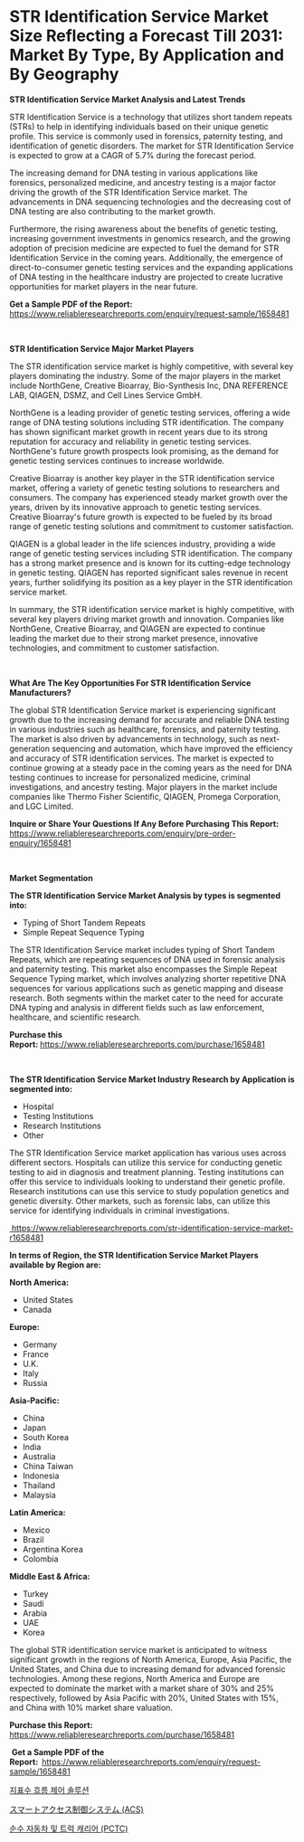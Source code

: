 <p><h1>STR Identification Service Market Size Reflecting a Forecast Till 2031: Market By Type, By Application and By Geography</h1></p><p><strong>STR Identification Service Market Analysis and Latest Trends</strong></p>
<p><p>STR Identification Service is a technology that utilizes short tandem repeats (STRs) to help in identifying individuals based on their unique genetic profile. This service is commonly used in forensics, paternity testing, and identification of genetic disorders. The market for STR Identification Service is expected to grow at a CAGR of 5.7% during the forecast period.</p><p>The increasing demand for DNA testing in various applications like forensics, personalized medicine, and ancestry testing is a major factor driving the growth of the STR Identification Service market. The advancements in DNA sequencing technologies and the decreasing cost of DNA testing are also contributing to the market growth.</p><p>Furthermore, the rising awareness about the benefits of genetic testing, increasing government investments in genomics research, and the growing adoption of precision medicine are expected to fuel the demand for STR Identification Service in the coming years. Additionally, the emergence of direct-to-consumer genetic testing services and the expanding applications of DNA testing in the healthcare industry are projected to create lucrative opportunities for market players in the near future.</p></p>
<p><strong>Get a Sample PDF of the Report:&nbsp;</strong> <a href="https://www.reliableresearchreports.com/enquiry/request-sample/1658481">https://www.reliableresearchreports.com/enquiry/request-sample/1658481</a></p>
<p>&nbsp;</p>
<p><strong>STR Identification Service Major Market Players</strong></p>
<p><p>The STR identification service market is highly competitive, with several key players dominating the industry. Some of the major players in the market include NorthGene, Creative Bioarray, Bio-Synthesis Inc, DNA REFERENCE LAB, QIAGEN, DSMZ, and Cell Lines Service GmbH.</p><p>NorthGene is a leading provider of genetic testing services, offering a wide range of DNA testing solutions including STR identification. The company has shown significant market growth in recent years due to its strong reputation for accuracy and reliability in genetic testing services. NorthGene's future growth prospects look promising, as the demand for genetic testing services continues to increase worldwide.</p><p>Creative Bioarray is another key player in the STR identification service market, offering a variety of genetic testing solutions to researchers and consumers. The company has experienced steady market growth over the years, driven by its innovative approach to genetic testing services. Creative Bioarray's future growth is expected to be fueled by its broad range of genetic testing solutions and commitment to customer satisfaction.</p><p>QIAGEN is a global leader in the life sciences industry, providing a wide range of genetic testing services including STR identification. The company has a strong market presence and is known for its cutting-edge technology in genetic testing. QIAGEN has reported significant sales revenue in recent years, further solidifying its position as a key player in the STR identification service market.</p><p>In summary, the STR identification service market is highly competitive, with several key players driving market growth and innovation. Companies like NorthGene, Creative Bioarray, and QIAGEN are expected to continue leading the market due to their strong market presence, innovative technologies, and commitment to customer satisfaction.</p></p>
<p>&nbsp;</p>
<p><strong>What Are The Key Opportunities For STR Identification Service Manufacturers?</strong></p>
<p><p>The global STR Identification Service market is experiencing significant growth due to the increasing demand for accurate and reliable DNA testing in various industries such as healthcare, forensics, and paternity testing. The market is also driven by advancements in technology, such as next-generation sequencing and automation, which have improved the efficiency and accuracy of STR identification services. The market is expected to continue growing at a steady pace in the coming years as the need for DNA testing continues to increase for personalized medicine, criminal investigations, and ancestry testing. Major players in the market include companies like Thermo Fisher Scientific, QIAGEN, Promega Corporation, and LGC Limited.</p></p>
<p><strong>Inquire or Share Your Questions If Any Before Purchasing This Report:</strong> <a href="https://www.reliableresearchreports.com/enquiry/pre-order-enquiry/1658481">https://www.reliableresearchreports.com/enquiry/pre-order-enquiry/1658481</a></p>
<p>&nbsp;</p>
<p><strong>Market Segmentation</strong></p>
<p><strong>The STR Identification Service Market Analysis by types is segmented into:</strong></p>
<p><ul><li>Typing of Short Tandem Repeats</li><li>Simple Repeat Sequence Typing</li></ul></p>
<p><p>The STR Identification Service market includes typing of Short Tandem Repeats, which are repeating sequences of DNA used in forensic analysis and paternity testing. This market also encompasses the Simple Repeat Sequence Typing market, which involves analyzing shorter repetitive DNA sequences for various applications such as genetic mapping and disease research. Both segments within the market cater to the need for accurate DNA typing and analysis in different fields such as law enforcement, healthcare, and scientific research.</p></p>
<p><strong>Purchase this Report:&nbsp;</strong><a href="https://www.reliableresearchreports.com/purchase/1658481">https://www.reliableresearchreports.com/purchase/1658481</a></p>
<p>&nbsp;</p>
<p><strong>The STR Identification Service Market Industry Research by Application is segmented into:</strong></p>
<p><ul><li>Hospital</li><li>Testing Institutions</li><li>Research Institutions</li><li>Other</li></ul></p>
<p><p>The STR Identification Service market application has various uses across different sectors. Hospitals can utilize this service for conducting genetic testing to aid in diagnosis and treatment planning. Testing institutions can offer this service to individuals looking to understand their genetic profile. Research institutions can use this service to study population genetics and genetic diversity. Other markets, such as forensic labs, can utilize this service for identifying individuals in criminal investigations.</p></p>
<p><a href="https://www.reliableresearchreports.com/str-identification-service-market-r1658481">&nbsp;https://www.reliableresearchreports.com/str-identification-service-market-r1658481</a></p>
<p><strong>In terms of Region, the STR Identification Service Market Players available by Region are:</strong></p>
<p>
    <p> <strong> North America: </strong>
        <ul>
            <li>United States</li>
            <li>Canada</li>
        </ul>
        </p> 
    <p> <strong> Europe: </strong>
        <ul>
            <li>Germany</li>
            <li>France</li>
            <li>U.K.</li>
            <li>Italy</li>
            <li>Russia</li>
        </ul>
        </p> 
    <p> <strong> Asia-Pacific: </strong>
        <ul>
            <li>China</li>
            <li>Japan</li>
            <li>South Korea</li>
            <li>India</li>
            <li>Australia</li>
            <li>China Taiwan</li>
            <li>Indonesia</li>
            <li>Thailand</li>
            <li>Malaysia</li>
        </ul>
        </p> 
    <p> <strong> Latin America: </strong>
        <ul>
            <li>Mexico</li>
            <li>Brazil</li>
            <li>Argentina Korea</li>
            <li>Colombia</li>
        </ul>
        </p> 
    <p> <strong> Middle East & Africa: </strong>
        <ul>
            <li>Turkey</li>
            <li>Saudi</li>
            <li>Arabia</li>
            <li>UAE</li>
            <li>Korea</li>
        </ul>
    </p>
    </p>
<p><p>The global STR identification service market is anticipated to witness significant growth in the regions of North America, Europe, Asia Pacific, the United States, and China due to increasing demand for advanced forensic technologies. Among these regions, North America and Europe are expected to dominate the market with a market share of 30% and 25% respectively, followed by Asia Pacific with 20%, United States with 15%, and China with 10% market share valuation.</p></p>
<p><strong>Purchase this Report: </strong><a href="https://www.reliableresearchreports.com/purchase/1658481">https://www.reliableresearchreports.com/purchase/1658481</a></p>
<p>&nbsp;<strong>Get a Sample PDF of the Report:&nbsp;&nbsp;</strong><a href="https://www.reliableresearchreports.com/enquiry/request-sample/1658481">https://www.reliableresearchreports.com/enquiry/request-sample/1658481</a></p>
<p><strong></strong></p>
<p><p><a href="https://medium.com/@monaboyer1926/%ED%91%9C%EB%A9%B4-%EC%88%98-%ED%99%94-%ED%9D%90%EB%A6%84-%EA%B4%80%EC%A0%9C-%EC%86%94%EB%A3%A8%EC%85%98-%EC%8B%9C%EC%9E%A5-%EA%B2%BD%EC%9F%81-%EB%B6%84%EC%84%9D-%EC%8B%9C%EC%9E%A5-%EB%8F%99%ED%96%A5-%EB%B0%8F-2031%EB%85%84%EA%B9%8C%EC%A7%80%EC%9D%98-%EC%98%88%EC%B8%A1-da6bada6933d">지표수 흐름 제어 솔루션</a></p><p><a href="https://github.com/CieloStamm/Market-Research-Report-List-1/blob/main/445090295910.md">スマートアクセス制御システム (ACS)</a></p><p><a href="https://medium.com/@earnesteidenreichja/%EC%88%9C%EC%88%98-%EC%9E%90%EB%8F%99%EC%B0%A8-%EB%B0%8F-%ED%8A%B8%EB%9F%AD-%EC%9A%B4%EC%86%A1%EC%84%A0-pctc-%EC%8B%9C%EC%9E%A5-%EB%B3%B4%EA%B3%A0%EC%84%9C%EB%8A%94-%EC%9D%B4-%EC%8B%9C%EC%9E%A5%EC%9D%98-%EC%B5%9C%EC%8B%A0-%ED%8A%B8%EB%A0%8C%EB%93%9C%EC%99%80-%EC%84%B1%EC%9E%A5-%EA%B8%B0%ED%9A%8C%EB%A5%BC-%EB%93%9C%EB%9F%AC%EB%83%85%EB%8B%88%EB%8B%A4-5f2616b85aa9">순수 자동차 및 트럭 캐리어 (PCTC)</a></p></p>